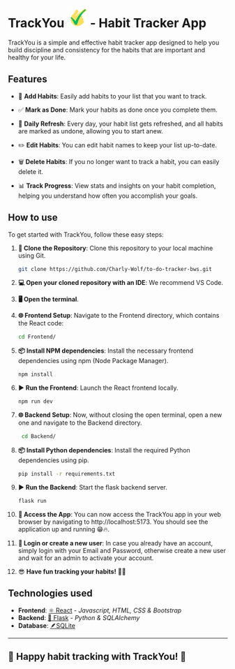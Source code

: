 # TrackYou ![TrackYou Logo](/Frontend/Habit-Tracker-Frontend/src/assets/favicon2.png) - Habit Tracker App

TrackYou is a simple and effective habit tracker app designed to help you build discipline and consistency for the habits that are important and healthy for your life.

## Features

- 📝 **Add Habits**: Easily add habits to your list that you want to track.

- ✅ **Mark as Done**: Mark your habits as done once you complete them.

- 🔄 **Daily Refresh**: Every day, your habit list gets refreshed, and all habits are marked as undone, allowing you to start anew.

- ✏️ **Edit Habits**: You can edit habit names to keep your list up-to-date.

- 🗑️ **Delete Habits**: If you no longer want to track a habit, you can easily delete it.

- 📊 **Track Progress**: View stats and insights on your habit completion, helping you understand how often you accomplish your goals.

## How to use

To get started with TrackYou, follow these easy steps:

1. **🧬 Clone the Repository**: Clone this repository to your local machine using Git.
   ```bash
   git clone https://github.com/Charly-Wolf/to-do-tracker-bws.git
   ```
2. **💻 Open your cloned repository with an IDE**: We recommend VS Code.

3. **🖥️ Open the terminal**.

4. **🌐 Frontend Setup**: Navigate to the Frontend directory, which contains the React code:
   ```bash
   cd Frontend/
   ```
5. **📦 Install NPM dependencies**: Install the necessary frontend dependencies using npm (Node Package Manager).
   ```bash
   npm install
   ```
6. **▶️ Run the Frontend**: Launch the React frontend locally.
   ```bash
   npm run dev
   ```
7. **🌐 Backend Setup**: Now, without closing the open terminal, open a new one and navigate to the Backend directory.
   ```bash
    cd Backend/
   ```
8. **📦 Install Python dependencies**: Install the required Python dependencies using pip.
   ```bash
   pip install -r requirements.txt
   ```
9. **▶️ Run the Backend**: Start the flask backend server.
   ```bash
   flask run
   ```
10. **📱 Access the App**: You can now access the TrackYou app in your web browser by navigating to http://localhost:5173. You should see the application up and running 😁🔥.
11. **👤 Login or create a new user**: In case you already have an account, simply login with your Email and Password, otherwise create a new user and wait for an admin to activate your account.

12. 😎 **Have fun tracking your habits!** 🎯📅

## Technologies used

- **Frontend**: [⚛️ React](https://react.dev/) - _Javascript, HTML, CSS & Bootstrap_
- **Backend**: [🐍 Flask](https://palletsprojects.com/p/flask/) - _Python & SQLAlchemy_
- **Database**: [🪶SQLite](https://www.sqlite.org/index.html)

---

## 🚀 Happy habit tracking with TrackYou! 🚀
